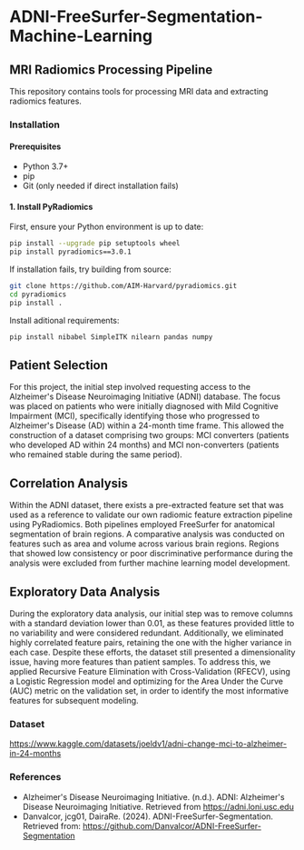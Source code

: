 # ADNI-FreeSurfer-Segmentation-Machine-Learning
## MRI Radiomics Processing Pipeline

This repository contains tools for processing MRI data and extracting radiomics features.

### Installation

#### Prerequisites
- Python 3.7+
- pip
- Git (only needed if direct installation fails)

#### 1. Install PyRadiomics

First, ensure your Python environment is up to date:

```bash
pip install --upgrade pip setuptools wheel
pip install pyradiomics==3.0.1
```

If installation fails, try building from source:
```bash
git clone https://github.com/AIM-Harvard/pyradiomics.git
cd pyradiomics
pip install .
```

Install aditional requirements:
```bash
pip install nibabel SimpleITK nilearn pandas numpy
```

## Patient Selection

For this project, the initial step involved requesting access to the Alzheimer's Disease Neuroimaging Initiative (ADNI) database. The focus was placed on patients who were initially diagnosed with Mild Cognitive Impairment (MCI), specifically identifying those who progressed to Alzheimer's Disease (AD) within a 24-month time frame. This allowed the construction of a dataset comprising two groups: MCI converters (patients who developed AD within 24 months) and MCI non-converters (patients who remained stable during the same period).

## Correlation Analysis

Within the ADNI dataset, there exists a pre-extracted feature set that was used as a reference to validate our own radiomic feature extraction pipeline using PyRadiomics. Both pipelines employed FreeSurfer for anatomical segmentation of brain regions. A comparative analysis was conducted on features such as area and volume across various brain regions. Regions that showed low consistency or poor discriminative performance during the analysis were excluded from further machine learning model development.

## Exploratory Data Analysis 

During the exploratory data analysis, our initial step was to remove columns with a standard deviation lower than 0.01, as these features provided little to no variability and were considered redundant. Additionally, we eliminated highly correlated feature pairs, retaining the one with the higher variance in each case. Despite these efforts, the dataset still presented a dimensionality issue, having more features than patient samples. To address this, we applied Recursive Feature Elimination with Cross-Validation (RFECV), using a Logistic Regression model and optimizing for the Area Under the Curve (AUC) metric on the validation set, in order to identify the most informative features for subsequent modeling.

### Dataset
https://www.kaggle.com/datasets/joeldv1/adni-change-mci-to-alzheimer-in-24-months

### References
- Alzheimer's Disease Neuroimaging Initiative. (n.d.). ADNI: Alzheimer's Disease Neuroimaging Initiative. Retrieved from https://adni.loni.usc.edu
- Danvalcor, jcg01, DairaRe. (2024). ADNI-FreeSurfer-Segmentation. Retrieved from: https://github.com/Danvalcor/ADNI-FreeSurfer-Segmentation
